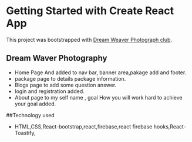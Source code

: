 # Getting Started with Create React App

This project was bootstrapped with [Dream Weaver Photograph club](https://github.com/facebook/create-react-app).

## Dream Waver Photography
- Home Page And added to nav bar, banner area,pakage add and footer.
- package page to details package information.
- Blogs page to add some question answer.
- login and registration added.
- About page to my self name , goal How you will work hard to achieve your goal added.

##Technology used
- HTML,CSS,React-bootstrap,react,firebase,react firebase hooks,React-Toastify,